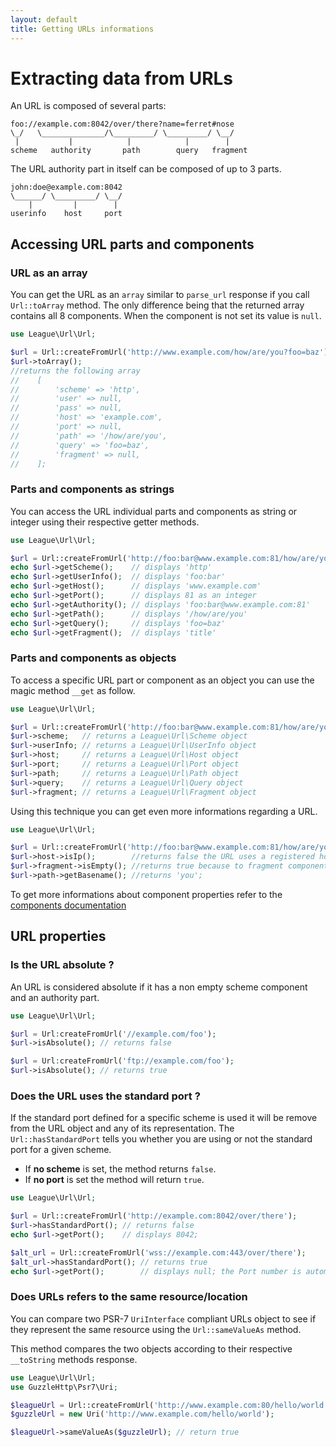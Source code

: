 ```yaml
---
layout: default
title: Getting URLs informations
---
```


# Extracting data from URLs

An URL is composed of several parts:

~~~
foo://example.com:8042/over/there?name=ferret#nose
\_/   \______________/\_________/ \_________/ \__/
 |           |            |            |        |
scheme   authority       path        query   fragment
~~~

The URL authority part in itself can be composed of up to 3 parts.

~~~
john:doe@example.com:8042
\______/ \_________/ \__/
    |         |        |
userinfo    host     port
~~~

## Accessing URL parts and components

### URL as an array

You can get the URL as an `array` similar to `parse_url` response if you call `Url::toArray` method. The only difference being that the returned array contains all 8 components. When the component is not set its value is `null`.

~~~php
use League\Url\Url;

$url = Url::createFromUrl('http://www.example.com/how/are/you?foo=baz');
$url->toArray();
//returns the following array
//    [
//        'scheme' => 'http',
//        'user' => null,
//        'pass' => null,
//        'host' => 'example.com',
//        'port' => null,
//        'path' => '/how/are/you',
//        'query' => 'foo=baz',
//        'fragment' => null,
//    ];
~~~

### Parts and components as strings

You can access the URL individual parts and components as string or integer using their respective getter methods.

~~~php
use League\Url\Url;

$url = Url::createFromUrl('http://foo:bar@www.example.com:81/how/are/you?foo=baz#title');
echo $url->getScheme();    // displays 'http'
echo $url->getUserInfo();  // displays 'foo:bar'
echo $url->getHost();      // displays 'www.example.com'
echo $url->getPort();      // displays 81 as an integer
echo $url->getAuthority(); // displays 'foo:bar@www.example.com:81'
echo $url->getPath();      // displays '/how/are/you'
echo $url->getQuery();     // displays 'foo=baz'
echo $url->getFragment();  // displays 'title'
~~~

### Parts and components as objects

To access a specific URL part or component as an object you can use the magic method `__get` as follow.

~~~php
use League\Url\Url;

$url = Url::createFromUrl('http://foo:bar@www.example.com:81/how/are/you?foo=baz#title');
$url->scheme;   // returns a League\Url\Scheme object
$url->userInfo; // returns a League\Url\UserInfo object
$url->host;     // returns a League\Url\Host object
$url->port;     // returns a League\Url\Port object
$url->path;     // returns a League\Url\Path object
$url->query;    // returns a League\Url\Query object
$url->fragment; // returns a League\Url\Fragment object
~~~

Using this technique you can get even more informations regarding a URL.

~~~php
use League\Url\Url;

$url = Url::createFromUrl('http://foo:bar@www.example.com:81/how/are/you?foo=baz');
$url->host->isIp();        //returns false the URL uses a registered hostname
$url->fragment->isEmpty(); //returns true because to fragment component is empty
$url->path->getBasename(); //returns 'you';
~~~

To get more informations about component properties refer to the [components documentation](/dev-master/components/overview/)

## URL properties

### Is the URL absolute ?

An URL is considered absolute if it has a non empty scheme component and an authority part.

~~~php
use League\Url\Url;

$url = Url:createFromUrl('//example.com/foo');
$url->isAbsolute(); // returns false

$url = Url:createFromUrl('ftp://example.com/foo');
$url->isAbsolute(); // returns true
~~~

### Does the URL uses the standard port ?

If the standard port defined for a specific scheme is used it will be remove from the URL object and any of its representation. The `Url::hasStandardPort` tells you whether you are using or not the standard port for a given scheme.

- If **no scheme** is set, the method returns `false`.
- If **no port** is set the method will return `true`.

~~~php
use League\Url\Url;

$url = Url::createFromUrl('http://example.com:8042/over/there');
$url->hasStandardPort(); // returns false
echo $url->getPort();    // displays 8042;

$alt_url = Url::createFromUrl('wss://example.com:443/over/there');
$alt_url->hasStandardPort(); // returns true
echo $url->getPort();        // displays null; the Port number is automatically dropped
~~~

### Does URLs refers to the same resource/location

You can compare two PSR-7 `UriInterface` compliant URLs object to see if they represent the same resource using the `Url::sameValueAs` method.

This method compares the two objects according to their respective `__toString` methods response.

~~~php
use League\Url\Url;
use GuzzleHttp\Psr7\Uri;

$leagueUrl = Url::createFromUrl('http://www.example.com:80/hello/world');
$guzzleUrl = new Uri('http://www.example.com/hello/world');

$leagueUrl->sameValueAs($guzzleUrl); // return true
~~~
